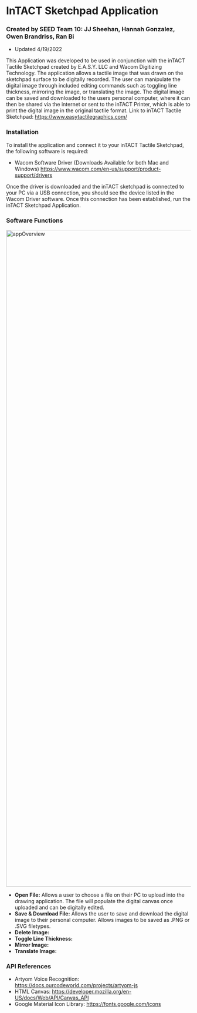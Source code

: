 # InTACT Sketchpad Application
### Created by SEED Team 10: JJ Sheehan, Hannah Gonzalez, Owen Brandriss, Ran Bi
- Updated 4/19/2022

This Application was developed to be used in conjunction with the inTACT Tactile Sketchpad created by E.A.S.Y. LLC and Wacom Digitizing Technology. The application allows a tactile image that was drawn on the sketchpad surface to be digitally recorded. The user can manipulate the digital image through included editing commands such as toggling line thickness, mirroring the image, or translating the image. The digital image can be saved and downloaded to the users personal computer, where it can then be shared via the internet or sent to the inTACT Printer, which is able to print the digital image in the original tactile format. Link to inTACT Tactile Sketchpad: https://www.easytactilegraphics.com/

### Installation
To install the application and connect it to your inTACT Tactile Sketchpad, the following software is required:
- Wacom Software Driver (Downloads Available for both Mac and Windows) https://www.wacom.com/en-us/support/product-support/drivers

Once the driver is downloaded and the inTACT sketchpad is connected to your PC via a USB connection, you should see the device listed in the Wacom Driver software. Once this connection has been established, run the inTACT Sketchpad Application. 

### Software Functions
<img width="1788" alt="appOverview" src="https://user-images.githubusercontent.com/73210026/164055537-de956810-5af1-4f5b-af24-01ec23dc088f.png">

- **Open File:** Allows a user to choose a file on their PC to upload into the drawing application. The file will populate the digital canvas once uploaded and can be digitally edited.
- **Save & Download File:** Allows the user to save and download the digital image to their personal computer. Allows images to be saved as .PNG or .SVG filetypes.
- **Delete Image:** 
- **Toggle Line Thickness:** 
- **Mirror Image:**
- **Translate Image:**

### API References
- Artyom Voice Recognition: https://docs.ourcodeworld.com/projects/artyom-js
- HTML Canvas: https://developer.mozilla.org/en-US/docs/Web/API/Canvas_API
- Google Material Icon Library: https://fonts.google.com/icons
